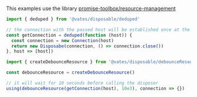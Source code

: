 This examples use the library [promise-toolbox/resource-management](https://github.com/JsCommunity/promise-toolbox#resource-management)

```js
import { deduped } from '@vates/disposable/deduped'

// the connection with the passed host will be established once at the first call, then, it will be shared with the next calls
const getConnection = deduped(function (host)) {
  const connection = new Connection(host)
  return new Disposabe(connection, () => connection.close())
}, host => [host])
```

```js
import { createDebounceResource } from '@vates/disposable/debounceResource'

const debounceResource = createDebounceResource()

// it will wait for 10 seconds before calling the disposer
using(debounceResource(getConnection(host), 10e3), connection => {})
```
